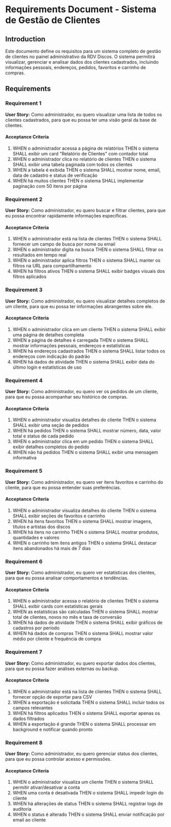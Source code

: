 # Requirements Document - Sistema de Gestão de Clientes

## Introduction

Este documento define os requisitos para um sistema completo de gestão de clientes no painel administrativo da RDV Discos. O sistema permitirá visualizar, gerenciar e analisar dados dos clientes cadastrados, incluindo informações pessoais, endereços, pedidos, favoritos e carrinho de compras.

## Requirements

### Requirement 1

**User Story:** Como administrador, eu quero visualizar uma lista de todos os clientes cadastrados, para que eu possa ter uma visão geral da base de clientes.

#### Acceptance Criteria

1. WHEN o administrador acessa a página de relatórios THEN o sistema SHALL exibir um card "Relatório de Clientes" com contador total
2. WHEN o administrador clica no relatório de clientes THEN o sistema SHALL exibir uma tabela paginada com todos os clientes
3. WHEN a tabela é exibida THEN o sistema SHALL mostrar nome, email, data de cadastro e status de verificação
4. WHEN há muitos clientes THEN o sistema SHALL implementar paginação com 50 itens por página

### Requirement 2

**User Story:** Como administrador, eu quero buscar e filtrar clientes, para que eu possa encontrar rapidamente informações específicas.

#### Acceptance Criteria

1. WHEN o administrador está na lista de clientes THEN o sistema SHALL fornecer um campo de busca por nome ou email
2. WHEN o administrador digita na busca THEN o sistema SHALL filtrar os resultados em tempo real
3. WHEN o administrador aplica filtros THEN o sistema SHALL manter os filtros na URL para compartilhamento
4. WHEN há filtros ativos THEN o sistema SHALL exibir badges visuais dos filtros aplicados

### Requirement 3

**User Story:** Como administrador, eu quero visualizar detalhes completos de um cliente, para que eu possa ter informações abrangentes sobre ele.

#### Acceptance Criteria

1. WHEN o administrador clica em um cliente THEN o sistema SHALL exibir uma página de detalhes completa
2. WHEN a página de detalhes é carregada THEN o sistema SHALL mostrar informações pessoais, endereços e estatísticas
3. WHEN há endereços cadastrados THEN o sistema SHALL listar todos os endereços com indicação do padrão
4. WHEN há dados de atividade THEN o sistema SHALL exibir data do último login e estatísticas de uso

### Requirement 4

**User Story:** Como administrador, eu quero ver os pedidos de um cliente, para que eu possa acompanhar seu histórico de compras.

#### Acceptance Criteria

1. WHEN o administrador visualiza detalhes do cliente THEN o sistema SHALL exibir uma seção de pedidos
2. WHEN há pedidos THEN o sistema SHALL mostrar número, data, valor total e status de cada pedido
3. WHEN o administrador clica em um pedido THEN o sistema SHALL exibir detalhes completos do pedido
4. WHEN não há pedidos THEN o sistema SHALL exibir uma mensagem informativa

### Requirement 5

**User Story:** Como administrador, eu quero ver itens favoritos e carrinho do cliente, para que eu possa entender suas preferências.

#### Acceptance Criteria

1. WHEN o administrador visualiza detalhes do cliente THEN o sistema SHALL exibir seções de favoritos e carrinho
2. WHEN há itens favoritos THEN o sistema SHALL mostrar imagens, títulos e artistas dos discos
3. WHEN há itens no carrinho THEN o sistema SHALL mostrar produtos, quantidades e valores
4. WHEN o carrinho tem itens antigos THEN o sistema SHALL destacar itens abandonados há mais de 7 dias

### Requirement 6

**User Story:** Como administrador, eu quero ver estatísticas dos clientes, para que eu possa analisar comportamentos e tendências.

#### Acceptance Criteria

1. WHEN o administrador acessa o relatório de clientes THEN o sistema SHALL exibir cards com estatísticas gerais
2. WHEN as estatísticas são calculadas THEN o sistema SHALL mostrar total de clientes, novos no mês e taxa de conversão
3. WHEN há dados de atividade THEN o sistema SHALL exibir gráficos de cadastros por período
4. WHEN há dados de compras THEN o sistema SHALL mostrar valor médio por cliente e frequência de compra

### Requirement 7

**User Story:** Como administrador, eu quero exportar dados dos clientes, para que eu possa fazer análises externas ou backup.

#### Acceptance Criteria

1. WHEN o administrador está na lista de clientes THEN o sistema SHALL fornecer opção de exportar para CSV
2. WHEN a exportação é solicitada THEN o sistema SHALL incluir todos os campos relevantes
3. WHEN há filtros aplicados THEN o sistema SHALL exportar apenas os dados filtrados
4. WHEN a exportação é grande THEN o sistema SHALL processar em background e notificar quando pronto

### Requirement 8

**User Story:** Como administrador, eu quero gerenciar status dos clientes, para que eu possa controlar acesso e permissões.

#### Acceptance Criteria

1. WHEN o administrador visualiza um cliente THEN o sistema SHALL permitir ativar/desativar a conta
2. WHEN uma conta é desativada THEN o sistema SHALL impedir login do cliente
3. WHEN há alterações de status THEN o sistema SHALL registrar logs de auditoria
4. WHEN o status é alterado THEN o sistema SHALL enviar notificação por email ao cliente
